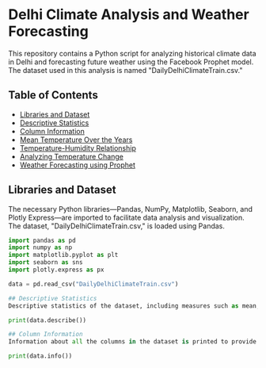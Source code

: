 # Delhi Climate Analysis and Weather Forecasting

This repository contains a Python script for analyzing historical climate data in Delhi and forecasting future weather using the Facebook Prophet model. The dataset used in this analysis is named "DailyDelhiClimateTrain.csv."

## Table of Contents
- [Libraries and Dataset](#libraries-and-dataset)
- [Descriptive Statistics](#descriptive-statistics)
- [Column Information](#column-information)
- [Mean Temperature Over the Years](#mean-temperature-over-the-years)
- [Temperature-Humidity Relationship](#temperature-humidity-relationship)
- [Analyzing Temperature Change](#analyzing-temperature-change)
- [Weather Forecasting using Prophet](#weather-forecasting-using-prophet)

## Libraries and Dataset

The necessary Python libraries—Pandas, NumPy, Matplotlib, Seaborn, and Plotly Express—are imported to facilitate data analysis and visualization. The dataset, "DailyDelhiClimateTrain.csv," is loaded using Pandas.

```python
import pandas as pd
import numpy as np
import matplotlib.pyplot as plt
import seaborn as sns
import plotly.express as px

data = pd.read_csv("DailyDelhiClimateTrain.csv")

## Descriptive Statistics
Descriptive statistics of the dataset, including measures such as mean, standard deviation, minimum, and maximum, are displayed using Pandas.

print(data.describe())

## Column Information
Information about all the columns in the dataset is printed to provide an overview of the available data.

print(data.info())

